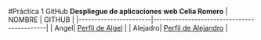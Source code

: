 #Práctica 1 GitHub
**Despliegue de aplicaciones web Celia Romero**
| NOMBRE                | GITHUB                                     |
|-----------------------|--------------------------------------------|
| Angel| [Perfil de Algel](https://github.com/angelolivares30)    |
| Alejadro| [Perfil de Alejandro](https://github.com/Caste11)    |

